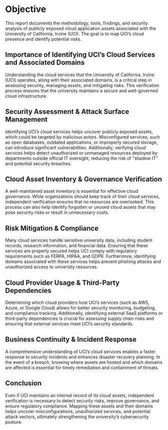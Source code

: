 # Objective

This report documents the methodology, tools, findings, and security analysis of publicly exposed cloud application assets associated with the University of California, Irvine (UCI). The goal is to map UCI’s cloud presence and identify potential risks.

## Importance of Identifying UCI’s Cloud Services and Associated Domains 

Understanding the cloud services that the University of California, Irvine (UCI) operates, along with their associated domains, is a critical step in assessing security, managing assets, and mitigating risks. This verification process ensures that the university maintains a secure and well-governed cloud infrastructure.

## Security Assessment & Attack Surface Management

Identifying UCI’s cloud services helps uncover publicly exposed assets, which could be targeted by malicious actors. Misconfigured services, such as open databases, outdated applications, or improperly secured storage, can introduce significant vulnerabilities. Additionally, verifying cloud services helps detect unauthorized or unmanaged resources deployed by departments outside official IT oversight, reducing the risk of "shadow IT" and potential security breaches.

## Cloud Asset Inventory & Governance Verification

A well-maintained asset inventory is essential for effective cloud governance. While organizations should keep track of their cloud services, independent verification ensures that no resources are overlooked. This process can also help identify forgotten or unused cloud assets that may pose security risks or result in unnecessary costs.

## Risk Mitigation & Compliance

Many cloud services handle sensitive university data, including student records, research information, and financial data. Ensuring that these services are properly secured helps UCI comply with regulatory requirements such as FERPA, HIPAA, and GDPR. Furthermore, identifying domains associated with these services helps prevent phishing attacks and unauthorized access to university resources.

## Cloud Provider Usage & Third-Party Dependencies

Determining which cloud providers host UCI’s services (such as AWS, Azure, or Google Cloud) allows for better security monitoring, budgeting, and compliance tracking. Additionally, identifying external SaaS platforms or third-party dependencies is crucial for assessing supply chain risks and ensuring that external services meet UCI’s security standards.

## Business Continuity & Incident Response

A comprehensive understanding of UCI’s cloud services enables a faster response to security incidents and enhances disaster recovery planning. In the event of a breach, knowing where assets are hosted and which domains are affected is essential for timely remediation and containment of threats.

## Conclusion

Even if UCI maintains an internal record of its cloud assets, independent verification is necessary to detect security risks, improve governance, and ensure regulatory compliance. Mapping these assets and their domains helps uncover misconfigurations, unauthorized services, and potential attack vectors, ultimately strengthening the university’s cybersecurity posture.